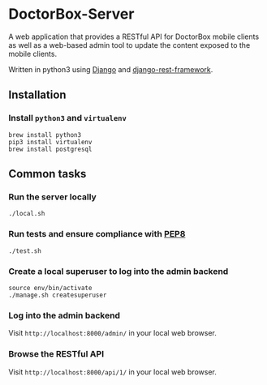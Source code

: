 # DoctorBox-Server

A web application that provides a RESTful API for DoctorBox mobile clients as well as a web-based admin tool to
update the content exposed to the mobile clients.  

Written in python3 using [Django](https://www.djangoproject.com/) and [django-rest-framework](http://www.django-rest-framework.org/).   

## Installation

### Install `python3` and `virtualenv`
```
brew install python3
pip3 install virtualenv
brew install postgresql
```

## Common tasks

### Run the server locally
`./local.sh`

### Run tests and ensure compliance with [PEP8](https://www.python.org/dev/peps/pep-0008/)
```
./test.sh
```

### Create a local superuser to log into the admin backend
```
source env/bin/activate
./manage.sh createsuperuser
```

### Log into the admin backend
Visit `http://localhost:8000/admin/` in your local web browser.

### Browse the RESTful API
Visit `http://localhost:8000/api/1/` in your local web browser.
